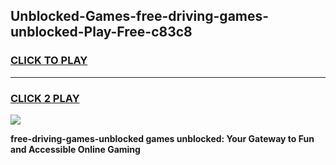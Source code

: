 
## Unblocked-Games-free-driving-games-unblocked-Play-Free-c83c8
<h3>
<a href="https://premium76.site?title=free-driving-games-unblocked&ref=10A">CLICK TO PLAY</a></h3>
<hr>

<h3>
<a href="https://premium76.site?title=free-driving-games-unblocked&ref=10A">CLICK 2 PLAY</a>
  
</h3>

<a href="https://premium76.site?title=free-driving-games-unblocked&ref=10A"><img src="https://clearcache.store/games.png"></a>


**free-driving-games-unblocked games unblocked: Your Gateway to Fun and Accessible Online Gaming**
